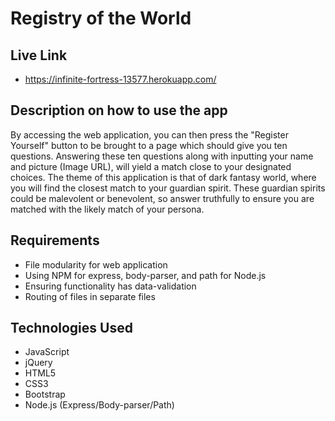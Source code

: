 # Registry of the World

## Live Link
 - https://infinite-fortress-13577.herokuapp.com/

## Description on how to use the app
By accessing the web application, you can then press the "Register Yourself" button to be brought to a page which should give you ten questions. Answering these ten questions along with inputting your name and picture (Image URL), will yield a match close to your designated choices. The theme of this application is that of dark fantasy world, where you will find the closest match to your guardian spirit. These guardian spirits could be malevolent or benevolent, so answer truthfully to ensure you are matched with the likely match of your persona.

## Requirements
- File modularity for web application
- Using NPM for express, body-parser, and path for Node.js
- Ensuring functionality has data-validation
- Routing of files in separate files

## Technologies Used
- JavaScript
- jQuery
- HTML5
- CSS3
- Bootstrap
- Node.js (Express/Body-parser/Path)

